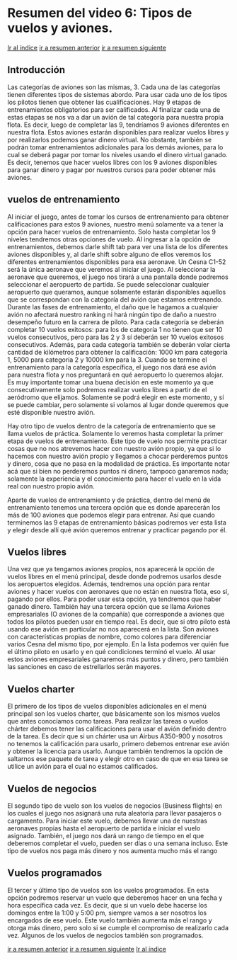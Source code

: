 # Resumen del video 6: Tipos de vuelos y aviones.

[Ir al índice](index.md)
[ir a resumen anterior](video5.md)
[ir a resumen siguiente](video7.md)

## Introducción

Las categorías de aviones son las mismas, 3. Cada una de las categorías tienen diferentes tipos de sistemas abordo. Para usar cada uno de los tipos los pilotos tienen que obtener las cualificaciones. Hay 9 etapas de entrenamientos obligatorios para ser calificados. Al finalizar cada una de estas etapas se nos va a dar un avión de tal categoría para nuestra propia flota. Es decir, luego de completar las 9, tendríamos 9 aviones diferentes en nuestra flota. Estos aviones estarán disponibles para realizar vuelos libres y por realizarlos podemos ganar dinero virtual. No obstante, también se podrán tomar entrenamientos adicionales para los demás aviones, para lo cual se deberá pagar por tomar los niveles usando el dinero virtual ganado. Es decir, tenemos que hacer vuelos libres con los 9 aviones disponibles para ganar dinero y pagar por nuestros cursos para poder obtener más aviones.

## vuelos de entrenamiento

Al iniciar el juego, antes de tomar los cursos de entrenamiento para obtener calificaciones para estos 9 aviones, nuestro menú solamente va a tener la opción para hacer vuelos de entrenamiento. Solo hasta completar los 9 niveles tendremos otras opciones de vuelo. Al ingresar a la opción de entrenamientos, debemos darle shift tab para ver una lista de los diferentes aviones disponibles y, al darle shift sobre alguno de ellos veremos los diferentes entrenamientos disponibles para esa aeronave. Un Cesna C1-52 será la única aeronave que veremos al iniciar el juego. Al seleccionar la aeronave que queremos, el juego nos tirará a una pantalla donde podremos seleccionar el aeropuerto de partida. Se puede seleccionar cualquier aeropuerto que queramos, aunque solamente estarán disponibles aquellos que se correspondan con la categoría del avión que estamos entrenando. Durante las fases de entrenamiento, el daño que le hagamos a cualquier avión no afectará nuestro ranking ni hará ningún tipo de daño a nuestro desempeño futuro en la carrera de piloto. Para cada categoría se deberán completar 10 vuelos exitosos: para los de categoría 1 no tienen que ser 10 vuelos consecutivos, pero para las 2 y 3 sí deberán ser 10 vuelos exitosos consecutivos. Además, para cada categoría también se deberán volar cierta cantidad de kilómetros para obtener la calificación: 1000 km para categoría 1, 5000 para categoría 2 y 10000 km para la 3. Cuando se termine el entrenamiento para la categoría específica, el juego nos dará ese avión para nuestra flota y nos preguntará en qué aeropuerto lo queremos alojar. Es muy importante tomar una buena decisión en este momento ya que consecutivamente solo podremos realizar vuelos libres a partir de el aeródromo que elijamos. Solamente se podrá elegir en este momento, y sí se puede cambiar, pero solamente si volamos  al lugar donde queremos que esté disponible nuestro avión.

Hay otro tipo de vuelos dentro de la categoría de entrenamiento que se llama vuelos de práctica. Solamente lo veremos hasta completar la primer etapa de vuelos de entrenamiento. Este tipo de vuelo nos permite practicar cosas que no nos atrevemos hacer con nuestro avión propio, ya que si lo hacemos con nuestro avión propio y llegamos a chocar perderemos puntos y dinero, cosa que no pasa en la modalidad de práctica. Es importante notar acá que si bien no perderemos puntos ni dinero, tampoco ganaremos nada; solamente la experiencia y el conocimiento para hacer el vuelo en la vida real con nuestro propio avión.

Aparte de vuelos de entrenamiento y de práctica, dentro del menú de entrenamiento tenemos una tercera opción que es donde aparecerán los más de 100 aviones que podemos elegir para entrenar. Así que cuando terminemos las 9 etapas de entrenamiento básicas podremos ver esta lista y elegir desde allí qué avión queremos entrenar y practicar pagando por él.

## Vuelos libres

Una vez que ya tengamos aviones propios, nos aparecerá la opción de vuelos libres en el menú principal, desde donde podremos usarlos desde los aeropuertos elegidos. Además, tendremos una opción para rentar aviones y hacer vuelos con aeronaves que no están en nuestra flota, eso sí, pagando por ellos. Para poder usar esta opción, ya tendremos que haber ganado dinero. También hay una tercera opción que se llama Aviones empresariales (O aviones de la compañía) que corresponde a aviones que todos los pilotos pueden usar en tiempo real. Es decir, que si otro piloto está usando ese avión en particular no nos aparecerá en la lista. Son aviones con características propias de nombre, como colores para diferenciar varios Cesna del mismo tipo, por ejemplo. En la lista podemos ver quién fue el último piloto en usarlo y en qué condiciones terminó el vuelo. Al usar estos aviones empresariales ganaremos más puntos y dinero, pero también las sanciones en caso de estrellarlos serán mayores.

## Vuelos charter

El primero de los tipos de vuelos disponibles adicionales en el menú principal son los vuelos charter, que básicamente son los mismos vuelos que antes conocíamos como tareas. Para realizar las tareas o vuelos chárter debemos tener las calificaciones para usar el avión definido dentro de la tarea. Es decir que si un chárter usa un Airbus A350-900 y nosotros no tenemos la calificación para usarlo, primero debemos entrenar ese avión y obtener la licencia para usarlo. Aunque también tendremos la opción de saltarnos ese paquete de tarea y elegir otro en caso de que en esa tarea se utilice un avión para el cual no estamos calificados.

## Vuelos de negocios

El segundo tipo de vuelo son los vuelos de negocios (Business flights) en los cuales el juego nos asignará una ruta aleatoria para llevar pasajeros o cargamento. Para iniciar este vuelo, debemos llevar una de nuestras aeronaves propias hasta el aeropuerto de partida e iniciar el vuelo asignado. También, el juego nos dará un rango de tiempo en el que deberemos completar el vuelo, pueden ser días o una semana incluso. Este tipo de vuelos nos paga más dinero y nos aumenta mucho más el rango

## Vuelos programados

El tercer y último tipo de vuelos son los vuelos programados. En esta opción podremos reservar un vuelo que deberemos hacer en una fecha y hora específica cada vez. Es decir, que si un vuelo debe hacerse los domingos entre la 1:00 y 5:00 pm, siempre vamos a ser nosotros los encargados de ese vuelo. Este vuelo también aumenta más el rango y otorga más dinero, pero solo si se cumple el compromiso de realizarlo cada vez. Algunos de los vuelos de negocios también son programados.

[ir a resumen anterior](video5.md)
[ir a resumen siguiente](video7.md)
[Ir al índice](index.md)